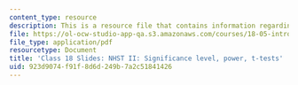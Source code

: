 ```yaml
---
content_type: resource
description: This is a resource file that contains information regarding class 18.
file: https://ol-ocw-studio-app-qa.s3.amazonaws.com/courses/18-05-introduction-to-probability-and-statistics-spring-2014/923d9074f91f8d6d249b7a2c51841426_MIT18_05S14_class18_slides.pdf
file_type: application/pdf
resourcetype: Document
title: 'Class 18 Slides: NHST II: Significance level, power, t-tests'
uid: 923d9074-f91f-8d6d-249b-7a2c51841426
---
```

